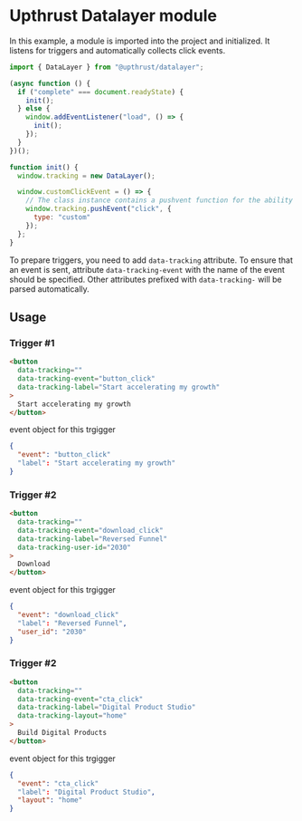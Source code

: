 # Upthrust Datalayer module

In this example, a module is imported into the project and initialized. It listens for triggers and automatically collects click events.

```js
import { DataLayer } from "@upthrust/datalayer";

(async function () {
  if ("complete" === document.readyState) {
    init();
  } else {
    window.addEventListener("load", () => {
      init();
    });
  }
})();

function init() {
  window.tracking = new DataLayer();

  window.customClickEvent = () => {
    // The class instance contains a pushvent function for the ability to create custom triggers
    window.tracking.pushEvent("click", {
      type: "custom"
    });
  };
}
```

To prepare triggers, you need to add `data-tracking` attribute. To ensure that an event is sent, attribute `data-tracking-event` with the name of the event should be specified. Other attributes prefixed with `data-tracking-` will be parsed automatically.

## Usage

### Trigger #1

```html
<button
  data-tracking=""
  data-tracking-event="button_click"
  data-tracking-label="Start accelerating my growth"
>
  Start accelerating my growth
</button>
```

event object for this trgigger
```json
{
  "event": "button_click"
  "label": "Start accelerating my growth"
}
```

### Trigger #2

```html
<button
  data-tracking=""
  data-tracking-event="download_click"
  data-tracking-label="Reversed Funnel"
  data-tracking-user-id="2030"
>
  Download
</button>
```

event object for this trgigger
```json
{
  "event": "download_click"
  "label": "Reversed Funnel",
  "user_id": "2030"
}
```

### Trigger #2

```html
<button
  data-tracking=""
  data-tracking-event="cta_click"
  data-tracking-label="Digital Product Studio"
  data-tracking-layout="home"
>
  Build Digital Products
</button>
```

event object for this trgigger
```json
{
  "event": "cta_click"
  "label": "Digital Product Studio",
  "layout": "home"
}
```
